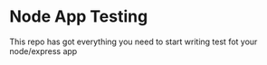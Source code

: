 # Node App Testing

This repo has got everything  you need to start writing test fot your node/express app
